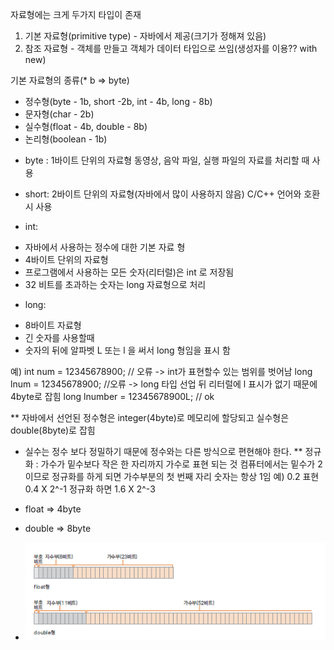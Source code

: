 자료형에는 크게 두가지 타입이 존재
1. 기본 자료형(primitive type) - 자바에서 제공(크기가 정해져 있음)
2. 참조 자료형 - 객체를 만들고 객체가 데이터 타입으로 쓰임(생성자를 이용?? with new)

기본 자료형의 종류(* b => byte)
- 정수형(byte - 1b, short -2b, int - 4b, long - 8b)
- 문자형(char - 2b)
- 실수형(float - 4b, double - 8b)
- 논리형(boolean - 1b)


* byte : 1바이트 단위의 자료형
동영상, 음악 파일, 실행 파일의 자료를 처리할 때 사용

* short: 2바이트 단위의 자료형(자바에서 많이 사용하지 않음)
C/C++ 언어와 호환 시 사용

* int:
- 자바에서 사용하는 정수에 대한 기본 자료 형
- 4바이트 단위의 자료형
- 프로그램에서 사용하는 모든 숫자(리터럴)은 int 로 저장됨
- 32 비트를 초과하는 숫자는 long 자료형으로 처리

* long:
- 8바이트 자료형
- 긴 숫자를 사용할때
- 숫자의 뒤에 알파벳 L 또는 l 을 써서 long 형임을 표시 함

예) int num = 12345678900; // 오류 -> int가 표현할수 있는 범위를 벗어남
long lnum = 12345678900; //오류 -> long 타입 선업 뒤 리터럴에 l 표시가 없기 때문에 4byte로 잡힘
long lnumber = 12345678900L; // ok

** 자바에서 선언된 정수형은 integer(4byte)로 메모리에 할당되고 실수형은 double(8byte)로 잡힘

* 실수는 정수 보다 정밀하기 때문에 정수와는 다른 방식으로 편현해야 한다.
** 정규화 : 가수가 밑수보다 작은 한 자리까지 가수로 표현 되는 것
  컴퓨터에서는 밑수가 2 이므로 정규화를 하게 되면 가수부분의 첫 번째 자리 숫자는 항상 1임
  예) 0.2 표현 0.4 X 2^-1  정규화 하면 1.6 X 2^-3

* float => 4byte
* double => 8byte
* ![img.png](img.png)


